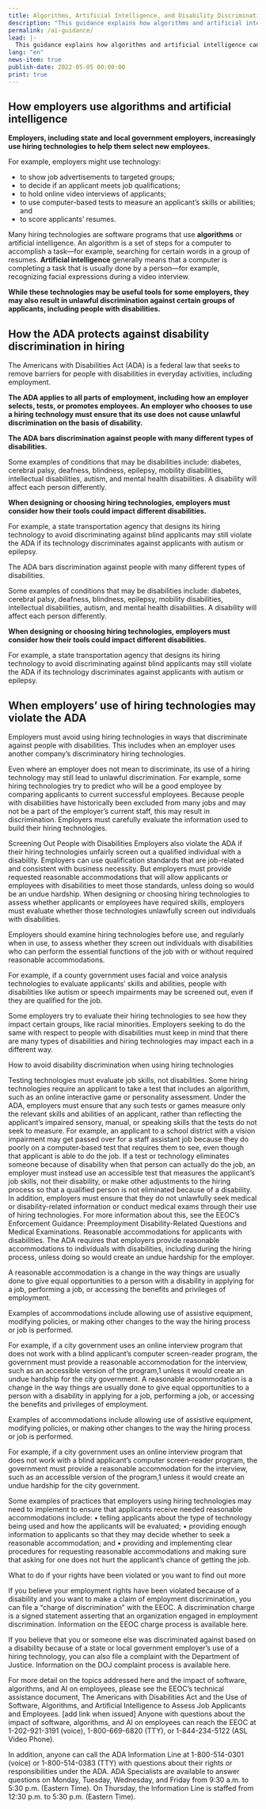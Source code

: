 ```yaml
---
title: Algorithms, Artificial Intelligence, and Disability Discrimination in Hiring
description: "This guidance explains how algorithms and artificial intelligence can lead to disability discrimination in hiring."
permalink: /ai-guidance/
lead: |-
  This guidance explains how algorithms and artificial intelligence can lead to disability discrimination in hiring.  The Department of Justice enforces disability discrimination laws with respect to state and local government employers. The Equal Employment Opportunity Commission (EEOC) enforces disability discrimination laws with respect to employers in the private sector and the federal government. The obligation to avoid disability discrimination in employment applies to both public and private employers.
lang: "en"
news-item: true
publish-date: 2022-05-05 00:00:00
print: true
---
```


## How employers use algorithms and artificial intelligence  

**Employers, including state and local government employers, increasingly use hiring technologies to help them select new employees.**

For example, employers might use technology:
- to show job advertisements to targeted groups;
- to decide if an applicant meets job qualifications;
- to hold online video interviews of applicants;
- to use computer-based tests to measure an applicant’s skills or abilities; and
- to score applicants’ resumes.

Many hiring technologies are software programs that use **algorithms** or artificial intelligence. An algorithm is a set of steps for a computer to accomplish a task—for example, searching for certain words in a group of resumes. **Artificial intelligence** generally means that a computer is completing a task that is usually done by a person—for example, recognizing facial expressions during a video interview.  

**While these technologies may be useful tools for some employers, they may also result in unlawful discrimination against certain groups of applicants, including people with disabilities.**

## How the ADA protects against disability discrimination in hiring

The Americans with Disabilities Act (ADA) is a federal law that seeks to remove barriers for people with disabilities in everyday activities, including employment.  

**The ADA applies to all parts of employment, including how an employer selects, tests, or promotes employees. An employer who chooses to use a hiring technology must ensure that its use does not cause unlawful discrimination on the basis of disability.**  

**The ADA bars discrimination against people with many different types of disabilities.**

Some examples of conditions that may be disabilities include: diabetes, cerebral palsy, deafness, blindness, epilepsy, mobility disabilities, intellectual disabilities, autism, and mental health disabilities. A disability will affect each person differently.  

**When designing or choosing hiring technologies, employers must consider how their tools could impact different disabilities.**

For example, a state transportation agency that designs its hiring technology to avoid discriminating against blind applicants may still violate the ADA if its technology discriminates against applicants with autism or epilepsy.  

The ADA bars discrimination against people with many different types of disabilities.  

Some examples of conditions that may be disabilities include: diabetes, cerebral palsy, deafness, blindness, epilepsy, mobility disabilities, intellectual disabilities, autism, and mental health disabilities. A disability will affect each person differently.  

**When designing or choosing hiring technologies, employers must consider how their tools could impact different disabilities.**

For example, a state transportation agency that designs its hiring technology to avoid discriminating against blind applicants may still violate the ADA if its technology discriminates against applicants with autism or epilepsy.

## When employers’ use of hiring technologies may violate the ADA

Employers must avoid using hiring technologies in ways that discriminate against people with disabilities. This includes when an employer uses another company’s discriminatory hiring technologies.

Even where an employer does not mean to discriminate, its use of a hiring technology may still lead to unlawful discrimination. For example, some hiring technologies try to predict who will be a good employee by comparing applicants to current successful employees. Because people with disabilities have historically been excluded from many jobs and may not be a part of the employer’s current staff, this may result in discrimination. Employers must carefully evaluate the information used to build their hiring technologies.

Screening Out People with Disabilities
Employers also violate the ADA if their hiring technologies unfairly screen out a qualified individual with a disability. Employers can use qualification standards that are job-related and consistent with business necessity. But employers must provide requested reasonable accommodations that will allow applicants or employees with disabilities to meet those standards, unless doing so would be an undue hardship. When designing or choosing hiring technologies to assess whether applicants or employees have required skills, employers must evaluate whether those technologies unlawfully screen out individuals with disabilities.

Employers should examine hiring technologies before use, and regularly when in use, to assess whether they screen out individuals with disabilities who can perform the essential functions of the job with or without required reasonable accommodations.

For example, if a county government uses facial and voice analysis technologies to evaluate applicants’ skills and abilities, people with disabilities like autism or speech impairments may be screened out, even if they are qualified for the job.

Some employers try to evaluate their hiring technologies to see how they impact certain groups, like racial minorities. Employers seeking to do the same with respect to people with disabilities must keep in mind that there are many types of disabilities and hiring technologies may impact each in a different way.



How to avoid disability discrimination when using hiring technologies

Testing technologies must evaluate job skills, not disabilities.
Some hiring technologies require an applicant to take a test that includes an algorithm, such as an online interactive game or personality assessment. Under the ADA, employers must ensure that any such tests or games measure only the relevant skills and abilities of an applicant, rather than reflecting the applicant’s impaired sensory, manual, or speaking skills that the tests do not seek to measure.
For example, an applicant to a school district with a vision impairment may get passed over for a staff assistant job because they do poorly on a computer-based test that requires them to see, even though that applicant is able to do the job.
If a test or technology eliminates someone because of disability when that person can actually do the job, an employer must instead use an accessible test that measures the applicant’s job skills, not their disability, or make other adjustments to the hiring process so that a qualified person is not eliminated because of a disability.
In addition, employers must ensure that they do not unlawfully seek medical or disability-related information or conduct medical exams through their use of hiring technologies. For more information about this, see the EEOC’s Enforcement Guidance: Preemployment Disability-Related Questions and Medical Examinations.
Reasonable accommodations for applicants with disabilities.
The ADA requires that employers provide reasonable accommodations to individuals with disabilities, including during the hiring process, unless doing so would create an undue hardship for the employer.

A reasonable accommodation is a change in the way things are usually done to give equal opportunities to a person with a disability in applying for a job, performing a job, or accessing the benefits and privileges of employment.

Examples of accommodations include allowing use of assistive equipment, modifying policies, or making other changes to the way the hiring process or job is performed.

For example, if a city government uses an online interview program that does not work with a blind applicant’s computer screen-reader program, the government must provide a reasonable accommodation for the interview, such as an accessible version of the program,1 unless it would create an undue hardship for the city government.
A reasonable accommodation is a change in the way things are usually done to give equal opportunities to a person with a disability in applying for a job, performing a job, or accessing the benefits and privileges of employment.

Examples of accommodations include allowing use of assistive equipment, modifying policies, or making other changes to the way the hiring process or job is performed.

For example, if a city government uses an online interview program that does not work with a blind applicant’s computer screen-reader program, the government must provide a reasonable accommodation for the interview, such as an accessible version of the program,1 unless it would create an undue hardship for the city government.

Some examples of practices that employers using hiring technologies may need to implement to ensure that applicants receive needed reasonable accommodations include:
	•	telling applicants about the type of technology being used and how the applicants will be evaluated;
	•	providing enough information to applicants so that they may decide whether to seek a reasonable accommodation; and
	•	providing and implementing clear procedures for requesting reasonable accommodations and making sure that asking for one does not hurt the applicant’s chance of getting the job.

What to do if your rights have been violated or you want to find out more

If you believe your employment rights have been violated because of a disability and you want to make a claim of employment discrimination, you can file a “charge of discrimination” with the EEOC. A discrimination charge is a signed statement asserting that an organization engaged in employment discrimination. Information on the EEOC charge process is available here.

If you believe that you or someone else was discriminated against based on a disability because of a state or local government employer’s use of a hiring technology, you can also file a complaint with the Department of Justice. Information on the DOJ complaint process is available here.

For more detail on the topics addressed here and the impact of software, algorithms, and AI on employees, please see the EEOC’s technical assistance document, The Americans with Disabilities Act and the Use of Software, Algorithms, and Artificial Intelligence to Assess Job Applicants and Employees. [add link when issued] Anyone with questions about the impact of software, algorithms, and AI on employees can reach the EEOC at 1-202-921-3191 (voice), 1-800-669-6820 (TTY), or 1-844-234-5122 (ASL Video Phone).

In addition, anyone can call the ADA Information Line at 1-800-514-0301 (voice) or 1-800-514-0383 (TTY) with questions about their rights or responsibilities under the ADA. ADA Specialists are available to answer questions on Monday, Tuesday, Wednesday, and Friday from 9:30 a.m. to 5:30 p.m. (Eastern Time). On Thursday, the Information Line is staffed from 12:30 p.m. to 5:30 p.m. (Eastern Time).
